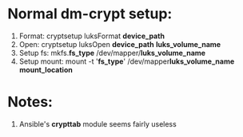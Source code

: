 Normal dm-crypt setup:
======================
1. Format: cryptsetup luksFormat **device_path**
2. Open: cryptsetup luksOpen **device_path** **luks_volume_name**
3. Setup fs: mkfs.**fs_type** /dev/mapper/**luks_volume_name**
4. Setup mount: mount -t '**fs_type**' /dev/mapper**luks_volume_name** **mount_location**

Notes:
======
1. Ansible's **crypttab** module seems fairly useless
